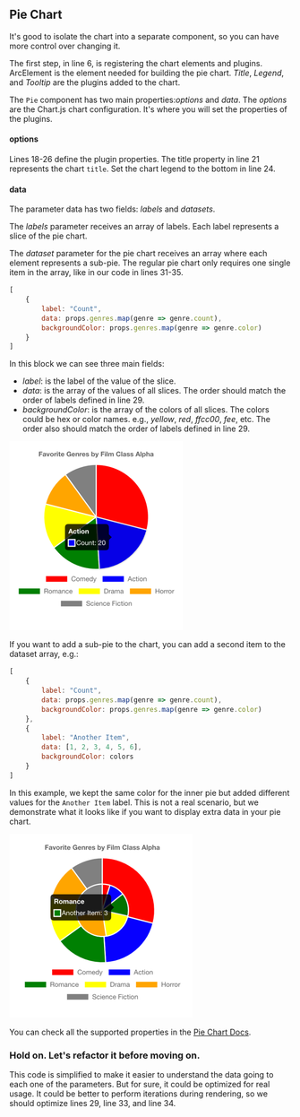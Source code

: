 ## Pie Chart

It's good to isolate the chart into a separate component, so you can have more control over changing it.

The first step, in line 6, is registering the chart elements and plugins. ArcElement is the element needed for building the pie chart.
*Title*, *Legend*, and *Tooltip* are the plugins added to the chart.

The `Pie` component has two main properties:*options* and *data*. The *options* are the Chart.js chart configuration. 
It's where you will set the properties of the plugins.

#### options

Lines 18-26 define the plugin properties. The title property in line 21 represents the chart `title`. 
Set the chart legend to the bottom in line 24.

#### data

The parameter data has two fields: *labels* and *datasets*.

The *labels* parameter receives an array of labels. Each label represents a slice of the pie chart.

The *dataset* parameter for the pie chart receives an array where each element represents a sub-pie. 
The regular pie chart only requires one single item in the array, like in our code in lines 31-35.

```javascript
[
    {
        label: "Count",
        data: props.genres.map(genre => genre.count),
        backgroundColor: props.genres.map(genre => genre.color)
    }
]
```

In this block we can see three main fields:

* *label*: is the label of the value of the slice.
* *data*: is the array of the values of all slices. The order should match the order of labels defined in line 29.
* *backgroundColor*: is the array of the colors of all slices. The colors could be hex or color names. e.g., *yellow*, *red*, *ffcc00*, *fee*, etc. The order also should match the order of labels defined in line 29.

![simple chart](img/simple-chart.png)

If you want to add a sub-pie to the chart, you can add a second item to the dataset array, e.g.:

```javascript
[
    {
        label: "Count",
        data: props.genres.map(genre => genre.count),
        backgroundColor: props.genres.map(genre => genre.color)
    },
    {
        label: "Another Item",
        data: [1, 2, 3, 4, 5, 6],
        backgroundColor: colors
    }
]
```

In this example, we kept the same color for the inner pie but added different values for the `Another Item` label. 
This is not a real scenario, but we demonstrate what it looks like if you want to display extra data in your pie chart.

![complex chart](img/complex-chart.png)

You can check all the supported properties in the [Pie Chart Docs](https://react-chartjs-2.js.org/components/pie).

### Hold on. Let's refactor it before moving on.

This code is simplified to make it easier to understand the data going to each one of the parameters. But for sure, it could be optimized for real usage. 
It could be better to perform iterations during rendering, so we should optimize lines 29, line 33, and line 34.